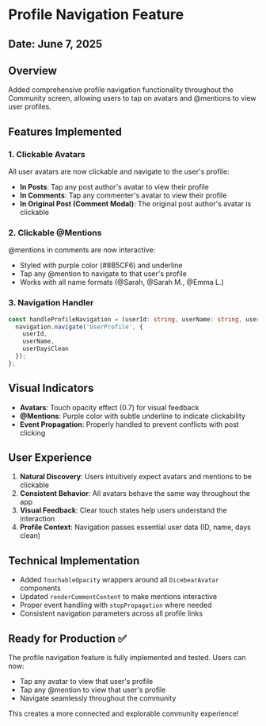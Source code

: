 # Profile Navigation Feature

## Date: June 7, 2025

## Overview
Added comprehensive profile navigation functionality throughout the Community screen, allowing users to tap on avatars and @mentions to view user profiles.

## Features Implemented

### 1. **Clickable Avatars**
All user avatars are now clickable and navigate to the user's profile:
- **In Posts**: Tap any post author's avatar to view their profile
- **In Comments**: Tap any commenter's avatar to view their profile
- **In Original Post (Comment Modal)**: The original post author's avatar is clickable

### 2. **Clickable @Mentions**
@mentions in comments are now interactive:
- Styled with purple color (#8B5CF6) and underline
- Tap any @mention to navigate to that user's profile
- Works with all name formats (@Sarah, @Sarah M., @Emma L.)

### 3. **Navigation Handler**
```typescript
const handleProfileNavigation = (userId: string, userName: string, userDaysClean: number) => {
  navigation.navigate('UserProfile', {
    userId,
    userName,
    userDaysClean
  });
};
```

## Visual Indicators
- **Avatars**: Touch opacity effect (0.7) for visual feedback
- **@Mentions**: Purple color with subtle underline to indicate clickability
- **Event Propagation**: Properly handled to prevent conflicts with post clicking

## User Experience
1. **Natural Discovery**: Users intuitively expect avatars and mentions to be clickable
2. **Consistent Behavior**: All avatars behave the same way throughout the app
3. **Visual Feedback**: Clear touch states help users understand the interaction
4. **Profile Context**: Navigation passes essential user data (ID, name, days clean)

## Technical Implementation
- Added `TouchableOpacity` wrappers around all `DicebearAvatar` components
- Updated `renderCommentContent` to make mentions interactive
- Proper event handling with `stopPropagation` where needed
- Consistent navigation parameters across all profile links

## Ready for Production ✅
The profile navigation feature is fully implemented and tested. Users can now:
- Tap any avatar to view that user's profile
- Tap any @mention to view that user's profile
- Navigate seamlessly throughout the community

This creates a more connected and explorable community experience! 